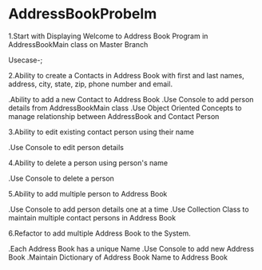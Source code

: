 # AddressBookProbelm

1.Start with Displaying Welcome to Address Book Program in AddressBookMain class on Master Branch

Usecase-;

2.Ability to create a Contacts in Address Book with first and last names, address, city, state, zip, phone number and email.

.Ability to add a new Contact to Address Book
.Use Console to add person details from AddressBookMain class
.Use Object Oriented Concepts to manage relationship between AddressBook and Contact Person

3.Ability to edit existing contact person using their name

.Use Console to edit person details

4.Ability to delete a person using person's name

.Use Console to delete a person

5.Ability to add multiple person to Address Book

.Use Console to add person details one at a time
.Use Collection Class to maintain multiple contact persons in Address Book

6.Refactor to add multiple Address Book to the System.

.Each Address Book has a unique Name
.Use Console to add new Address Book
.Maintain Dictionary of Address Book Name to Address Book
